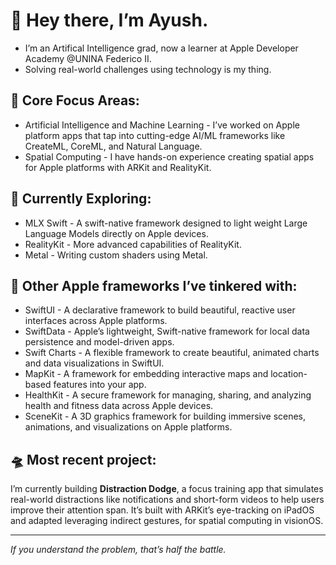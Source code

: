 # 👋 Hey there, I’m Ayush.
- I’m an Artifical Intelligence grad, now a learner at Apple Developer Academy @UNINA Federico II.
- Solving real-world challenges using technology is my thing.

## 👀 Core Focus Areas:
- Artificial Intelligence and Machine Learning - I’ve worked on Apple platform apps that tap into cutting-edge AI/ML frameworks like CreateML, CoreML, and Natural Language.
- Spatial Computing - I have hands-on experience creating spatial apps for Apple platforms with ARKit and RealityKit.

## 🧭 Currently Exploring:
- MLX Swift - A swift-native framework designed to light weight Large Language Models directly on Apple devices.
- RealityKit - More advanced capabilities of RealityKit.
- Metal - Writing custom shaders using Metal.

## 🧳 Other Apple frameworks I’ve tinkered with:
- SwiftUI - A declarative framework to build beautiful, reactive user interfaces across Apple platforms.
- SwiftData - Apple’s lightweight, Swift-native framework for local data persistence and model-driven apps.
- Swift Charts - A flexible framework to create beautiful, animated charts and data visualizations in SwiftUI.
- MapKit - A framework for embedding interactive maps and location-based features into your app.
- HealthKit - A secure framework for managing, sharing, and analyzing health and fitness data across Apple devices.
- SceneKit - A 3D graphics framework for building immersive scenes, animations, and visualizations on Apple platforms.

## 🛸 Most recent project:
I’m currently building **Distraction Dodge**, a focus training app that simulates real-world distractions like notifications and short-form videos to help users improve their attention span. It’s built with ARKit’s eye-tracking on iPadOS and adapted leveraging indirect gestures, for spatial computing in visionOS.

  ---

*If you understand the problem, that’s half the battle.*
<!---
thisisayushs/thisisayushs is a ✨ special ✨ repository because its `README.md` (this file) appears on your GitHub profile.
You can click the Preview link to take a look at your changes.
--->
